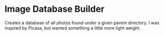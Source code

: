 # Image Database Builder
Creates a database of all photos found under a given parent directory. I was inspired by Picasa, but wanted something a little more light weight.